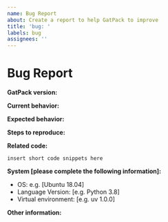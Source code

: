 ```yaml
---
name: Bug Report
about: Create a report to help GatPack to improve
title: 'bug: '
labels: bug
assignees: ''
---
```


# Bug Report

**GatPack version:**

<!-- Please specify commit or tag version. -->

**Current behavior:**

<!-- Describe how the bug manifests. -->

**Expected behavior:**

<!-- Describe what you expect the behavior to be without the bug. -->

**Steps to reproduce:**

<!-- Explain the steps required to duplicate the issue, especially if you are able to provide a sample application. -->

**Related code:**

<!-- If you are able to illustrate the bug or feature request with an example, please provide it here. -->

```
insert short code snippets here
```

**System \[please complete the following information\]:**

- OS: e.g. [Ubuntu 18.04]
- Language Version: [e.g. Python 3.8]
- Virtual environment: [e.g. uv 1.0.0]

**Other information:**

<!-- List any other information that is relevant to your issue. Related issues, suggestions on how to fix, Stack Overflow links, forum links, etc. -->
